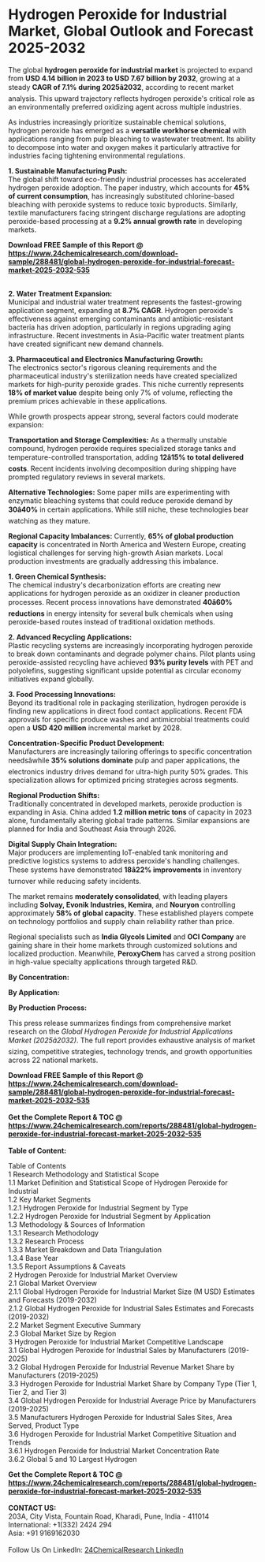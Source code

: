 <h1>Hydrogen Peroxide for Industrial Market, Global Outlook and Forecast 2025-2032</h1><p>The global <strong>hydrogen peroxide for industrial market</strong> is projected to expand from <strong>USD 4.14 billion in 2023 to USD 7.67 billion by 2032</strong>, growing at a steady <strong>CAGR of 7.1% during 2025â2032</strong>, according to recent market analysis. This upward trajectory reflects hydrogen peroxide's critical role as an environmentally preferred oxidizing agent across multiple industries.</p><p>As industries increasingly prioritize sustainable chemical solutions, hydrogen peroxide has emerged as a <strong>versatile workhorse chemical</strong> with applications ranging from pulp bleaching to wastewater treatment. Its ability to decompose into water and oxygen makes it particularly attractive for industries facing tightening environmental regulations.</p><p><strong>1. Sustainable Manufacturing Push:</strong><br>
The global shift toward eco-friendly industrial processes has accelerated hydrogen peroxide adoption. The paper industry, which accounts for <strong>45% of current consumption</strong>, has increasingly substituted chlorine-based bleaching with peroxide systems to reduce toxic byproducts. Similarly, textile manufacturers facing stringent discharge regulations are adopting peroxide-based processing at a <strong>9.2% annual growth rate</strong> in developing markets.</p><div><b>Download FREE Sample of this Report @ 
            <a href="https://www.24chemicalresearch.com/download-sample/288481/global-hydrogen-peroxide-for-industrial-forecast-market-2025-2032-535">
            https://www.24chemicalresearch.com/download-sample/288481/global-hydrogen-peroxide-for-industrial-forecast-market-2025-2032-535</a></b></div><br><p><strong>2. Water Treatment Expansion:</strong><br>
Municipal and industrial water treatment represents the fastest-growing application segment, expanding at <strong>8.7% CAGR</strong>. Hydrogen peroxide's effectiveness against emerging contaminants and antibiotic-resistant bacteria has driven adoption, particularly in regions upgrading aging infrastructure. Recent investments in Asia-Pacific water treatment plants have created significant new demand channels.</p><p><strong>3. Pharmaceutical and Electronics Manufacturing Growth:</strong><br>
The electronics sector's rigorous cleaning requirements and the pharmaceutical industry's sterilization needs have created specialized markets for high-purity peroxide grades. This niche currently represents <strong>18% of market value</strong> despite being only 7% of volume, reflecting the premium prices achievable in these applications.</p><p>While growth prospects appear strong, several factors could moderate expansion:</p><p><strong>Transportation and Storage Complexities:</strong> As a thermally unstable compound, hydrogen peroxide requires specialized storage tanks and temperature-controlled transportation, adding <strong>12â15% to total delivered costs</strong>. Recent incidents involving decomposition during shipping have prompted regulatory reviews in several markets.</p><p><strong>Alternative Technologies:</strong> Some paper mills are experimenting with enzymatic bleaching systems that could reduce peroxide demand by <strong>30â40%</strong> in certain applications. While still niche, these technologies bear watching as they mature.</p><p><strong>Regional Capacity Imbalances:</strong> Currently, <strong>65% of global production capacity</strong> is concentrated in North America and Western Europe, creating logistical challenges for serving high-growth Asian markets. Local production investments are gradually addressing this imbalance.</p><p><strong>1. Green Chemical Synthesis:</strong><br>
The chemical industry's decarbonization efforts are creating new applications for hydrogen peroxide as an oxidizer in cleaner production processes. Recent process innovations have demonstrated <strong>40â60% reductions</strong> in energy intensity for several bulk chemicals when using peroxide-based routes instead of traditional oxidation methods.</p><p><strong>2. Advanced Recycling Applications:</strong><br>
Plastic recycling systems are increasingly incorporating hydrogen peroxide to break down contaminants and degrade polymer chains. Pilot plants using peroxide-assisted recycling have achieved <strong>93% purity levels</strong> with PET and polyolefins, suggesting significant upside potential as circular economy initiatives expand globally.</p><p><strong>3. Food Processing Innovations:</strong><br>
Beyond its traditional role in packaging sterilization, hydrogen peroxide is finding new applications in direct food contact applications. Recent FDA approvals for specific produce washes and antimicrobial treatments could open a <strong>USD 420 million</strong> incremental market by 2028.</p><p><strong>Concentration-Specific Product Development:</strong><br>
    Manufacturers are increasingly tailoring offerings to specific concentration needsâwhile <strong>35% solutions dominate</strong> pulp and paper applications, the electronics industry drives demand for ultra-high purity 50% grades. This specialization allows for optimized pricing strategies across segments.</p><p><strong>Regional Production Shifts:</strong><br>
    Traditionally concentrated in developed markets, peroxide production is expanding in Asia. China added <strong>1.2 million metric tons</strong> of capacity in 2023 alone, fundamentally altering global trade patterns. Similar expansions are planned for India and Southeast Asia through 2026.</p><p><strong>Digital Supply Chain Integration:</strong><br>
    Major producers are implementing IoT-enabled tank monitoring and predictive logistics systems to address peroxide's handling challenges. These systems have demonstrated <strong>18â22% improvements</strong> in inventory turnover while reducing safety incidents.</p><p>The market remains <strong>moderately consolidated</strong>, with leading players including <strong>Solvay, Evonik Industries, Kemira</strong>, and <strong>Nouryon</strong> controlling approximately <strong>58% of global capacity</strong>. These established players compete on technology portfolios and supply chain reliability rather than price.</p><p>Regional specialists such as <strong>India Glycols Limited</strong> and <strong>OCI Company</strong> are gaining share in their home markets through customized solutions and localized production. Meanwhile, <strong>PeroxyChem</strong> has carved a strong position in high-value specialty applications through targeted R&amp;D.</p><p><strong>By Concentration:</strong></p><p><strong>By Application:</strong></p><p><strong>By Production Process:</strong></p><p>This press release summarizes findings from comprehensive market research on the <em>Global Hydrogen Peroxide for Industrial Applications Market (2025â2032)</em>. The full report provides exhaustive analysis of market sizing, competitive strategies, technology trends, and growth opportunities across 22 national markets.</p><div><b>Download FREE Sample of this Report @ 
            <a href="https://www.24chemicalresearch.com/download-sample/288481/global-hydrogen-peroxide-for-industrial-forecast-market-2025-2032-535">
            https://www.24chemicalresearch.com/download-sample/288481/global-hydrogen-peroxide-for-industrial-forecast-market-2025-2032-535</a></b></div><br><div><b>Get the Complete Report & TOC @ 
            <a href="https://www.24chemicalresearch.com/reports/288481/global-hydrogen-peroxide-for-industrial-forecast-market-2025-2032-535">
            https://www.24chemicalresearch.com/reports/288481/global-hydrogen-peroxide-for-industrial-forecast-market-2025-2032-535</a></b></div><br>
            <b>Table of Content:</b><p>Table of Contents<br />
1 Research Methodology and Statistical Scope<br />
1.1 Market Definition and Statistical Scope of Hydrogen Peroxide for Industrial<br />
1.2 Key Market Segments<br />
1.2.1 Hydrogen Peroxide for Industrial Segment by Type<br />
1.2.2 Hydrogen Peroxide for Industrial Segment by Application<br />
1.3 Methodology & Sources of Information<br />
1.3.1 Research Methodology<br />
1.3.2 Research Process<br />
1.3.3 Market Breakdown and Data Triangulation<br />
1.3.4 Base Year<br />
1.3.5 Report Assumptions & Caveats<br />
2 Hydrogen Peroxide for Industrial Market Overview<br />
2.1 Global Market Overview<br />
2.1.1 Global Hydrogen Peroxide for Industrial Market Size (M USD) Estimates and Forecasts (2019-2032)<br />
2.1.2 Global Hydrogen Peroxide for Industrial Sales Estimates and Forecasts (2019-2032)<br />
2.2 Market Segment Executive Summary<br />
2.3 Global Market Size by Region<br />
3 Hydrogen Peroxide for Industrial Market Competitive Landscape<br />
3.1 Global Hydrogen Peroxide for Industrial Sales by Manufacturers (2019-2025)<br />
3.2 Global Hydrogen Peroxide for Industrial Revenue Market Share by Manufacturers (2019-2025)<br />
3.3 Hydrogen Peroxide for Industrial Market Share by Company Type (Tier 1, Tier 2, and Tier 3)<br />
3.4 Global Hydrogen Peroxide for Industrial Average Price by Manufacturers (2019-2025)<br />
3.5 Manufacturers Hydrogen Peroxide for Industrial Sales Sites, Area Served, Product Type<br />
3.6 Hydrogen Peroxide for Industrial Market Competitive Situation and Trends<br />
3.6.1 Hydrogen Peroxide for Industrial Market Concentration Rate<br />
3.6.2 Global 5 and 10 Largest Hydrogen </p><div><b>Get the Complete Report & TOC @ 
            <a href="https://www.24chemicalresearch.com/reports/288481/global-hydrogen-peroxide-for-industrial-forecast-market-2025-2032-535">
            https://www.24chemicalresearch.com/reports/288481/global-hydrogen-peroxide-for-industrial-forecast-market-2025-2032-535</a></b></div><br><b>CONTACT US:</b><br>
            203A, City Vista, Fountain Road, Kharadi, Pune, India - 411014<br>
            International: +1(332) 2424 294<br>
            Asia: +91 9169162030 <br><br>
            Follow Us On LinkedIn: <a href="https://www.linkedin.com/company/24chemicalresearch/">24ChemicalResearch LinkedIn</a>